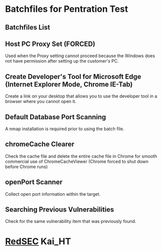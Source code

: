 # Batchfiles for Pentration Test
## Batchfiles List

## Host PC Proxy Set (FORCED)
Used when the Proxy setting cannot proceed because the Windows does not have permission after setting up the customer's PC.

## Create Developer's Tool for Microsoft Edge (Internet Explorer Mode, Chrome IE-Tab) 
Create a link on your desktop that allows you to use the developer tool in a browser where you cannot open it.

## Default Database Port Scanning
A nmap installation is required prior to using the batch file.

## chromeCache Clearer
Check the cache file and delete the entire cache file in Chrome for smooth commercial use of ChromeCacheViewer (Chrome forced to shut down before Chrome runs)

## openPort Scanner
Collect open port information within the target.

## Searching Previous Vulnerabilities
Check for the same vulnerability item that was previously found.


# [RedSEC](https://redsec.co.kr/) Kai_HT
